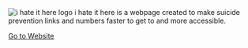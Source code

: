 <img src="https://i.postimg.cc/vH4vVzwv/Screenshot-from-2021-08-31-17-54-58.png" alt="i hate it here logo" style="width:auto;">
</picture>
i hate it here is a webpage created to make suicide prevention links and numbers faster to get to and more accessible.
<picture>
<source media="(min-width:650px)" srcset="img_pink_flowers.jpg">
<source media="(min-width:465px)" srcset="img_white_flower.jpg">
  
<a href="https://christianbrasch.github.io/ihih/">Go to Website</a>

